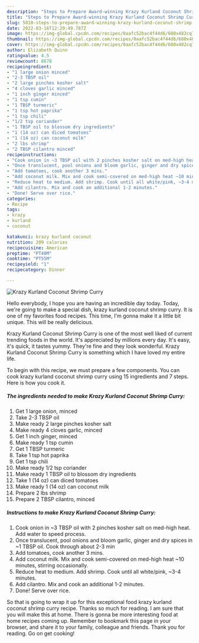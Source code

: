 ```yaml
---
description: "Steps to Prepare Award-winning Krazy Kurland Coconut Shrimp Curry"
title: "Steps to Prepare Award-winning Krazy Kurland Coconut Shrimp Curry"
slug: 5010-steps-to-prepare-award-winning-krazy-kurland-coconut-shrimp-curry
date: 2022-03-16T12:29:49.787Z
image: https://img-global.cpcdn.com/recipes/0aafc52bac4f44d6/680x482cq70/krazy-kurland-coconut-shrimp-curry-recipe-main-photo.jpg
thumbnail: https://img-global.cpcdn.com/recipes/0aafc52bac4f44d6/680x482cq70/krazy-kurland-coconut-shrimp-curry-recipe-main-photo.jpg
cover: https://img-global.cpcdn.com/recipes/0aafc52bac4f44d6/680x482cq70/krazy-kurland-coconut-shrimp-curry-recipe-main-photo.jpg
author: Elizabeth Quinn
ratingvalue: 4.5
reviewcount: 8678
recipeingredient:
- "1 large onion minced"
- "2-3 TBSP oil"
- "2 large pinches kosher salt"
- "4 cloves garlic minced"
- "1 inch ginger minced"
- "1 tsp cumin"
- "1 TBSP turmeric"
- "1 tsp hot paprika"
- "1 tsp chili"
- "1/2 tsp coriander"
- "1 TBSP oil to blossom dry ingredients"
- "1 (14 oz) can diced tomatoes"
- "1 (14 oz) can coconut milk"
- "2 lbs shrimp"
- "2 TBSP cilantro minced"
recipeinstructions:
- "Cook onion in ~3 TBSP oil with 2 pinches kosher salt on med-high heat. Add water to speed process."
- "Once translucent, pool onions and bloom garlic, ginger and dry spices in ~1 TBSP oil. Cook through about 2-3 min"
- "Add tomatoes, cook another 3 mins."
- "Add coconut milk. Mix and cook semi-covered on med-high heat ~10 minutes, stirring occasionally."
- "Reduce heat to medium. Add shrimp. Cook until all white/pink, ~3-4 minutes."
- "Add cilantro. Mix and cook an additional 1-2 minutes."
- "Done! Serve over rice."
categories:
- Recipe
tags:
- krazy
- kurland
- coconut

katakunci: krazy kurland coconut 
nutrition: 209 calories
recipecuisine: American
preptime: "PT40M"
cooktime: "PT55M"
recipeyield: "1"
recipecategory: Dinner

---
```



![Krazy Kurland Coconut Shrimp Curry](https://img-global.cpcdn.com/recipes/0aafc52bac4f44d6/680x482cq70/krazy-kurland-coconut-shrimp-curry-recipe-main-photo.jpg)

Hello everybody, I hope you are having an incredible day today. Today, we're going to make a special dish, krazy kurland coconut shrimp curry. It is one of my favorites food recipes. This time, I'm gonna make it a little bit unique. This will be really delicious.

Krazy Kurland Coconut Shrimp Curry is one of the most well liked of current trending foods in the world. It's appreciated by millions every day. It's easy, it's quick, it tastes yummy. They're fine and they look wonderful. Krazy Kurland Coconut Shrimp Curry is something which I have loved my entire life.




To begin with this recipe, we must prepare a few components. You can cook krazy kurland coconut shrimp curry using 15 ingredients and 7 steps. Here is how you cook it.

<!--inarticleads1-->

##### The ingredients needed to make Krazy Kurland Coconut Shrimp Curry:

1. Get 1 large onion, minced
1. Take 2-3 TBSP oil
1. Make ready 2 large pinches kosher salt
1. Make ready 4 cloves garlic, minced
1. Get 1 inch ginger, minced
1. Make ready 1 tsp cumin
1. Get 1 TBSP turmeric
1. Take 1 tsp hot paprika
1. Get 1 tsp chili
1. Make ready 1/2 tsp coriander
1. Make ready 1 TBSP oil to blossom dry ingredients
1. Take 1 (14 oz) can diced tomatoes
1. Make ready 1 (14 oz) can coconut milk
1. Prepare 2 lbs shrimp
1. Prepare 2 TBSP cilantro, minced




<!--inarticleads2-->

##### Instructions to make Krazy Kurland Coconut Shrimp Curry:

1. Cook onion in ~3 TBSP oil with 2 pinches kosher salt on med-high heat. Add water to speed process.
1. Once translucent, pool onions and bloom garlic, ginger and dry spices in ~1 TBSP oil. Cook through about 2-3 min
1. Add tomatoes, cook another 3 mins.
1. Add coconut milk. Mix and cook semi-covered on med-high heat ~10 minutes, stirring occasionally.
1. Reduce heat to medium. Add shrimp. Cook until all white/pink, ~3-4 minutes.
1. Add cilantro. Mix and cook an additional 1-2 minutes.
1. Done! Serve over rice.




So that is going to wrap it up for this exceptional food krazy kurland coconut shrimp curry recipe. Thanks so much for reading. I am sure that you will make this at home. There is gonna be more interesting food at home recipes coming up. Remember to bookmark this page in your browser, and share it to your family, colleague and friends. Thank you for reading. Go on get cooking!
